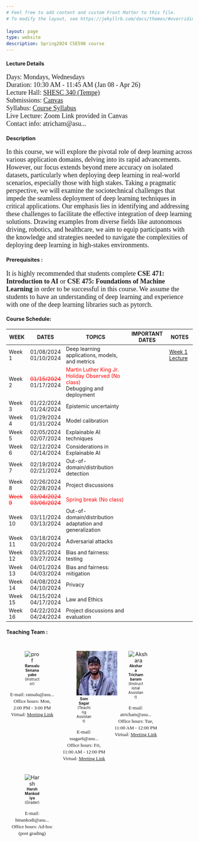 ```yaml
---
# Feel free to add content and custom Front Matter to this file.
# To modify the layout, see https://jekyllrb.com/docs/themes/#overriding-theme-defaults

layout: page
type: website
description: Spring2024 CSE598 course
---
```

#### Lecture Details 
<font size='4' face='Times New Roman'>Days: Mondays, Wednesdays<br>
Duration: 10:30 AM - 11:45 AM (Jan 08 - Apr 26)<br>
Lecture Hall: <a href='https://www.asu.edu/map/interactive/?psCode=SHESC' target='_blank'>SHESC 340 (Tempe)</a><br>
Submissions: <a href='https://canvas.asu.edu/courses/177191' target='_blank'>Canvas</a>
  <br>
Syllabus: <a href='https://canvas.asu.edu/courses/177191/files/folder/Syllabus' target='_blank'>Course Syllabus</a> <br>
Live Lecture: Zoom Link provided in Canvas <br>
Contact info: atricham@asu...
 </font>
  <br>
#### Description
<font size='4' face='Times New Roman'>In this course, we will explore the pivotal role of deep learning across various application domains, delving into its rapid advancements. However, our focus extends beyond mere accuracy on isolated datasets, particularly when deploying deep learning in real-world scenarios, especially those with high stakes. Taking
a pragmatic perspective, we will examine the sociotechnical challenges that impede the seamless deployment of deep learning techniques in critical applications. Our emphasis lies in identifying and addressing
these challenges to facilitate the effective integration of deep learning solutions. Drawing examples from
diverse fields like autonomous driving, robotics, and healthcare, we aim to equip participants with the
knowledge and strategies needed to navigate the complexities of deploying deep learning in high-stakes
environments. </font>
 <br>
#### Prerequisites : 
<font size='4' face='Times New Roman'>It is highly recommended that students complete <b>CSE 471: Introduction to AI </b> or <b>CSE 475: Foundations of Machine Learning </b> in order to be successful in this course. We assume the students to have an understanding of deep learning and experience with one of the deep learning libraries such as pytorch.</font>
 <br>
#### Course Schedule: 

| WEEK   | DATES |TOPICS                                  | IMPORTANT DATES | NOTES |
|----------|------|------------------------------------------|-----------|-------|
|Week 1| 01/08/2024 <br> 01/10/2024 | Deep learning applications, models, and metrics               |           |  [Week 1 Lecture](/lectures/CSE598_23_week1.pdf) |
|Week 2| <span style="color:red; text-decoration:line-through;">01/15/2024</span><br>01/17/2024 | <span style="color:red;">Martin Luther King Jr. Holiday Observed (No class)</span> <br> Debugging and deployment |           | |
|Week 3| 01/22/2024 <br>01/24/2024 | Epistemic uncertainty |         |      |
|Week 4| 01/29/2024 <br>01/31/2024 | Model calibration|  | |
|Week 5| 02/05/2024 <br> 02/07/2024 | Explainable AI techniques |           |  |
|Week 6| 02/12/2024 <br> 02/14/2024 |Considerations in Explainable AI  |    |   |
|Week 7| 02/19/2024 <br>02/21/2024 | Out-of-domain/distribution detection |     | |
|Week 8| 02/26/2024 <br>02/28/2024 | Project discussions |           |   |
|<span style="color:red; text-decoration:line-through;">Week 9</span>| <span style="color:red; text-decoration:line-through;">03/04/2024<br> 03/06/2024</span> |<span style="color:red;">Spring break (No class)</span> | | |
|Week 10| 03/11/2024 <br> 03/13/2024 | Out-of-domain/distribution adaptation and generalization  |           |    |
|Week 11| 03/18/2024 <br> 03/20/2024 | Adversarial attacks             |       |       |
|Week 12| 03/25/2024 <br> 03/27/2024 | Bias and fairness: testing  |           |       |
|Week 13| 04/01/2024 <br> 04/03/2024 | Bias and fairness: mitigation  |           |       |
|Week 14| 04/08/2024 <br> 04/10/2024 | Privacy |        |       |
|Week 15| 04/15/2024 <br> 04/17/2024 |Law and Ethics |  |       |
|Week 16| 04/22/2024 <br>  04/24/2024 | Project discussions and evaluation |   |      |






#### Teaching Team : <br>

<style>
  .person {
    padding: 10px;
    text-align: center;
    max-width: 120px; /* Adjust as needed */
  }
  
  .person img {
    max-width: 120px;
    max-height: 120px;
  }

  .person figcaption {
    font-size: 10px; /* Adjust the font size as needed */
  }
</style>

<div style="display: flex; flex-wrap: wrap;">
  <div class="person">
    <figure class="img-container">
      <img src="images/prof.jpeg" alt="prof">
      <figcaption><b>Ransalu Senanayake</b><br>(Instructor)</figcaption>
    </figure>
    <font size='2' face='Times New Roman'>
      E-mail: ransalu@asu...<br>
      Office hours: Mon, 2:00 PM - 3:00 PM<br>
      Virtual: <a href='https://asu.zoom.us/j/86384420994' target='_blank'>Meeting Link</a><br>
    </font>
  </div>

  <div class="person">
    <figure class="img-container">
      <img src="images/som.jpg" alt="Som Sagar">
      <figcaption><b>Som Sagar</b><br>(Teaching Assistant)</figcaption>
    </figure>
    <font size='2' face='Times New Roman'>
      E-mail: ssagar6@asu...<br>
      Office hours: Fri, 11:00 AM - 12:00 PM<br>
      Virtual: <a href='https://asu.zoom.us/j/2626337917' target='_blank'>Meeting Link</a><br>
    </font>
  </div>

  <div class="person">
    <figure class="img-container">
      <img src="images/akshara.jpeg" alt="Akshara">
      <figcaption><b>Akshara Trichambaram</b><br>(Instructional Assistant)</figcaption>
    </figure>
    <font size='2' face='Times New Roman'>
      E-mail: atricham@asu...<br>
      Office hours: Tue, 11:00 AM - 12:00 PM<br>
      Virtual: <a href='https://asu.zoom.us/j/83219364396' target='_blank'>Meeting Link</a><br>
    </font>
  </div>


  <div class="person">
    <figure class="img-container">
      <img src="images/harsh.jpg" alt="Harsh">
      <figcaption><b>Harsh Mankodiya</b><br>(Grader)</figcaption>
    </figure>
    <font size='2' face='Times New Roman'>
      E-mail: hmankodi@asu...<br>
      Office hours: Ad-hoc (post grading)
    </font>
  </div>
</div>
